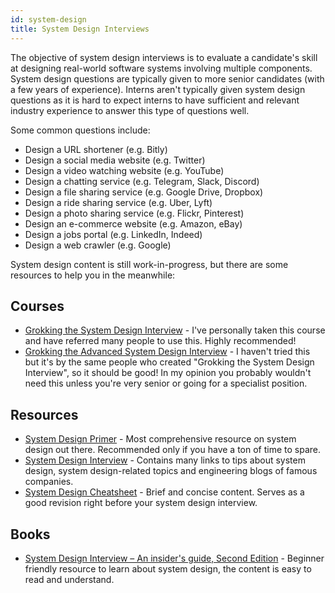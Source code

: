```yaml
---
id: system-design
title: System Design Interviews
---
```


The objective of system design interviews is to evaluate a candidate's skill at designing real-world software systems involving multiple components. System design questions are typically given to more senior candidates (with a few years of experience). Interns aren't typically given system design questions as it is hard to expect interns to have sufficient and relevant industry experience to answer this type of questions well.

Some common questions include:

- Design a URL shortener (e.g. Bitly)
- Design a social media website (e.g. Twitter)
- Design a video watching website (e.g. YouTube)
- Design a chatting service (e.g. Telegram, Slack, Discord)
- Design a file sharing service (e.g. Google Drive, Dropbox)
- Design a ride sharing service (e.g. Uber, Lyft)
- Design a photo sharing service (e.g. Flickr, Pinterest)
- Design an e-commerce website (e.g. Amazon, eBay)
- Design a jobs portal (e.g. LinkedIn, Indeed)
- Design a web crawler (e.g. Google)

System design content is still work-in-progress, but there are some resources to help you in the meanwhile:

## Courses

- [Grokking the System Design Interview](https://www.educative.io/courses/grokking-the-system-design-interview?aff=x23W) - I've personally taken this course and have referred many people to use this. Highly recommended!
- [Grokking the Advanced System Design Interview](https://www.educative.io/courses/grokking-adv-system-design-intvw?aff=x23W) - I haven't tried this but it's by the same people who created "Grokking the System Design Interview", so it should be good! In my opinion you probably wouldn't need this unless you're very senior or going for a specialist position.

## Resources

- [System Design Primer](https://github.com/donnemartin/system-design-primer) - Most comprehensive resource on system design out there. Recommended only if you have a ton of time to spare.
- [System Design Interview](https://github.com/checkcheckzz/system-design-interview) - Contains many links to tips about system design, system design-related topics and engineering blogs of famous companies.
- [System Design Cheatsheet](https://gist.github.com/vasanthk/485d1c25737e8e72759f) - Brief and concise content. Serves as a good revision right before your system design interview.

## Books

- [System Design Interview – An insider's guide, Second Edition](https://www.amazon.com/System-Design-Interview-insiders-Second/dp/B08CMF2CQF) - Beginner friendly resource to learn about system design, the content is easy to read and understand.
